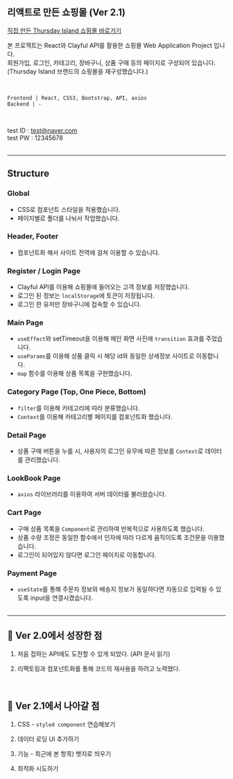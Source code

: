 ## 리액트로 만든 쇼핑몰 (Ver 2.1)

[직접 만든 Thursday Island 쇼핑몰 바로가기](https://alwayz0121-react-shop.netlify.app/)<br>

본 프로젝트는 React와 Clayful API를 활용한 쇼핑몰 Web Application Project 입니다. <br>
회원가입, 로그인, 카테고리, 장바구니, 상품 구매 등의 페이지로 구성되어 있습니다.<br>
(Thursday Island 브랜드의 쇼핑몰을 재구성했습니다.) <br>

<br>

```
Frontend | React, CSS3, Bootstrap, API, axios
Backend | -
```

<br>

test ID : test@naver.com <br>
test PW : 12345678
<br> <br>

---

## Structure

### Global

- CSS로 컴포넌트 스타일을 적용했습니다.
- 페이지별로 폴더를 나눠서 작업했습니다.

### Header, Footer

- 컴포넌트화 해서 사이트 전역에 걸쳐 이용할 수 있습니다.

### Register / Login Page

- Clayful API를 이용해 쇼핑몰에 들어오는 고객 정보를 저장했습니다.
- 로그인 된 정보는 `localStorage`에 토큰이 저장됩니다.
- 로그인 한 유저만 장바구니에 접속할 수 있습니다.

### Main Page

- `useEffect`와 setTimeout을 이용해 메인 화면 사진에 `transition` 효과를 주었습니다.
- `useParams`를 이용해 상품 클릭 시 해당 id와 동일한 상세정보 사이트로 이동합니다.
- `map` 함수를 이용해 상품 목록을 구현했습니다.

### Category Page (Top, One Piece, Bottom)

- `filter`를 이용해 카테고리에 따라 분류했습니다.
- `Context`를 이용해 카테고리별 페이지를 컴포넌트화 했습니다.

### Detail Page

- 상품 구매 버튼을 누를 시, 사용자의 로그인 유무에 따른 정보를 `Context`로 데이터를 관리했습니다.

### LookBook Page

- `axios` 라이브러리를 이용하여 서버 데이터를 불러왔습니다.

### Cart Page

- 구매 상품 목록을 `Component`로 관리하여 반복적으로 사용하도록 했습니다.
- 상품 수량 조정은 동일한 함수에서 인자에 따라 다르게 움직이도록 조건문을 이용했습니다.
- 로그인이 되어있지 않다면 로그인 페이지로 이동합니다.

### Payment Page

- `useState`를 통해 주문자 정보와 배송지 정보가 동일하다면 자동으로 입력될 수 있도록 input을 연결시켰습니다.
  <br><br>

---

## 🚩 Ver 2.0에서 성장한 점

1. 처음 접하는 API에도 도전할 수 있게 되었다. (API 문서 읽기)

2. 리팩토링과 컴포넌트화를 통해 코드의 재사용을 하려고 노력했다.

<br>

## 🧭 Ver 2.1에서 나아갈 점

1. CSS - `styled component` 연습해보기

2. 데이터 로딩 UI 추가하기

3. 기능 - 최근에 본 항목) 뱃지로 띄우기

4. 최적화 시도하기
